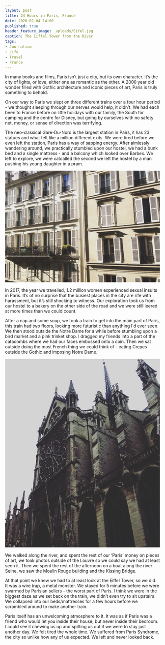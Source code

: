```yaml
---
layout: post
title: 24 Hours in Paris, France
date: 2020-02-04 14:00
published: true
header_feature_image: _uploads/Eifel.jpg
caption: The Eiffel Tower from the River
tags:
- Journalism
- Life
- Travel
- France
---
```


In many books and films, Paris isn’t just a city, but its own character. It’s the city of lights, or love, either one as romantic as the other. A 2000 year old wonder filled with Gothic architecture and iconic pieces of art, Paris is truly something to behold.

On our way to Paris we slept on three different trains over a four hour period - we thought sleeping through our nerves would help, it didn’t. We had each been to France before on little holidays with our family, the South for camping and the centre for Disney, but going by ourselves with no safety net, money, or sense of direction was terrifying.

The neo-classical Gare-Du-Nord is the largest station in Pairs, it has 23 statues and what felt like a million different exits. We were tired before we even left the station, Paris has a way of sapping energy. After aimlessly wandering around, we practically stumbled upon our hostel, we had a bunk bed and a single mattress - and a balcony which looked over Barbes. We left to explore, we were catcalled the second we left the hostel by a man pushing his young daughter in a pram.

[![The view from our room](/_uploads/Barbes.jpg)](/_uploads/Barbes.jpg)

In 2017, the year we travelled, 1.2 million women experienced sexual insults in Paris. It’s of no surprise that the busiest places in the city are rife with harassment, but it’s still shocking to witness. Our exploration took us from our hostel to a bakery on the other side of the road and we were still leered at more times than we could count.

After a nap and some soup, we took a train to get into the main part of Paris, this train had two floors, looking more futuristic than anything I'd ever seen. We then stood outside the Notre Dame for a while before stumbling upon a bird market and a pink trinket shop. I dragged my friends into a part of the catacombs where we had our faces embossed onto a coin. Then we sat outside doing the most French thing we could think of - eating Crepes outside the Gothic and imposing Notre Dame.

[![Notre Dame](/_uploads/notre.jpg)](/_uploads/notre.jpg)

We walked along the river, and spent the rest of our ‘Paris’ money on pieces of art, we took photos outside of the Louvre so we could say we had at least seen it. Then we spent the rest of the afternoon on a boat along the river Seine, we saw the Moulin Rouge building and the Kissing Bridge.

At that point we knew we had to at least look at the Eiffel Tower, so we did. It was a wire trap, a metal monster. We stayed for 5 minutes before we were swarmed by Parisian sellers - the worst part of Paris. I think we were in the biggest daze as we set back on the train, we didn’t even try to sit upstairs. We collapsed into our beds/mattresses for a few hours before we scrambled around to make another train.

Paris itself has an unwelcoming atmosphere to it. It was as if Paris was a friend who would let you inside their house, but never inside their bedroom. I could see it chewing us up and spitting us out if we were to stay just another day. We felt tired the whole time. We suffered from Paris Syndrome, the city so unlike how any of us expected. We left and never looked back.
